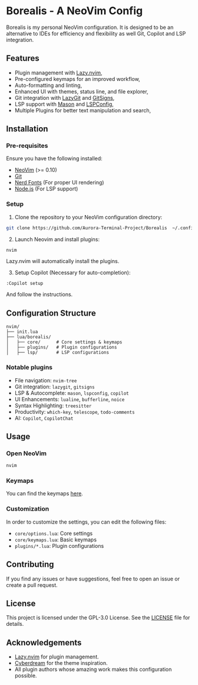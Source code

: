 # Borealis - A NeoVim Config

Borealis is my personal NeoVim configuration. It is designed to be an alternative to IDEs for efficiency and flexibility as well Git, Copilot and LSP integration.

## Features

- Plugin management with [Lazy.nvim](https://github.com/folke/lazy.nvim),
- Pre-configured keymaps for an improved workflow,
- Auto-formatting and linting,
- Enhanced UI with themes, status line, and file explorer,
- Git integration with [LazyGit](https://github.com/jesseduffield/lazygit) and [GitSigns](https://github.com/lewis6991/gitsigns.nvim),
- LSP support with [Mason](https://github.com/williamboman/mason.nvim) and [LSPConfig](https://github.com/neovim/nvim-lspconfig),
- Multiple Plugins for better text manipulation and search,

## Installation

### Pre-requisites

Ensure you have the following installed:

- [NeoVim](https://github.com/neovim/neovim) (>= 0.10)
- [Git](https://git-scm.com/)
- [Nerd Fonts](https://www.nerdfonts.com/) (For proper UI rendering)
- [Node.js](https://nodejs.org/) (For LSP support)

### Setup

1. Clone the repository to your NeoVim configuration directory:

```bash
git clone https://github.com/Aurora-Terminal-Project/Borealis  ~/.config/nvim
```

2. Launch Neovim and install plugins:

```bash
nvim
```

Lazy.nvim will automatically install the plugins.

3. Setup Copilot (Necessary for auto-completion):

```vim
:Copilot setup
```

And follow the instructions.

## Configuration Structure

```
nvim/
├── init.lua
├── lua/borealis/
│   ├── core/      # Core settings & keymaps
│   ├── plugins/   # Plugin configurations
│   ├── lsp/       # LSP configurations
```

### Notable plugins

- File navigation: `nvim-tree`
- Git integration: `lazygit`, `gitsigns`
- LSP & Autocomplete: `mason`, `lspconfig`, `copilot`
- UI Enhancements: `lualine`, `bufferline`, `noice`
- Syntax Highlighting: `treesitter`
- Productivity: `which-key`, `telescope`, `todo-comments`
- AI: `Copilot`, `CopilotChat`

## Usage

### Open NeoVim

```bash
nvim
```

### Keymaps

You can find the keymaps [here](keymaps.md).

### Customization

In order to customize the settings, you can edit the following files:

- `core/options.lua`: Core settings
- `core/keymaps.lua`: Basic keymaps
- `plugins/*.lua`: Plugin configurations

## Contributing

If you find any issues or have suggestions, feel free to open an issue or create a pull request.

## License

This project is licensed under the GPL-3.0 License. See the [LICENSE](LICENSE) file for details.

## Acknowledgements

- [Lazy.nvim](https://github.com/folke/lazy.nvim) for plugin management.
- [Cyberdream](https://github.com/username/cyberdream) for the theme inspiration.
- All plugin authors whose amazing work makes this configuration possible.
